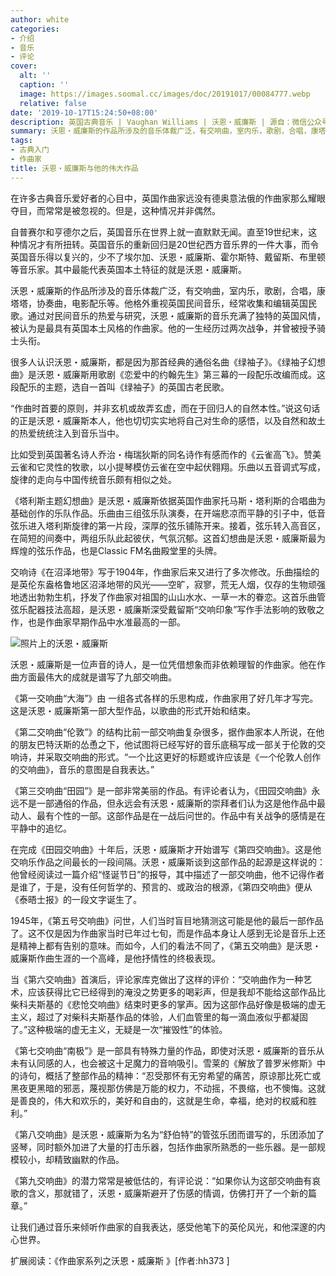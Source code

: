 ```yaml
---
author: white
categories:
- 介绍
- 音乐
- 评论
cover:
  alt: ''
  caption: ''
  image: https://images.soomal.cc/images/doc/20191017/00084777.webp
  relative: false
date: '2019-10-17T15:24:50+08:00'
description: 英国古典音乐 | Vaughan Williams | 沃恩・威廉斯 | 源自：微信公众号-音乐之友 | 版权：转载 |  平均/总评分：10.00/10
summary: 沃恩・威廉斯的作品所涉及的音乐体裁广泛，有交响曲，室内乐，歌剧，合唱，康塔塔，协奏曲，电影配乐等。他格外重视英国民间音乐，经常收集和编辑英国民歌。通过对民间音乐的热爱与研究，沃恩・威廉斯的音乐充满了独特的英国风情，被认为是最具有英国本土风格的作曲家……
tags:
- 古典入门
- 作曲家
title: 沃恩・威廉斯与他的伟大作品
---
```


在许多古典音乐爱好者的心目中，英国作曲家远没有德奥意法俄的作曲家那么耀眼夺目，而常常是被忽视的。但是，这种情况并非偶然。

自普赛尔和亨德尔之后，英国音乐在世界上就一直默默无闻。直至19世纪末，这种情况才有所扭转。英国音乐的重新回归是20世纪西方音乐界的一件大事，而令英国音乐得以复兴的，少不了埃尔加、沃恩・威廉斯、霍尔斯特、戴留斯、布里顿等音乐家。其中最能代表英国本土特征的就是沃恩・威廉斯。

沃恩・威廉斯的作品所涉及的音乐体裁广泛，有交响曲，室内乐，歌剧，合唱，康塔塔，协奏曲，电影配乐等。他格外重视英国民间音乐，经常收集和编辑英国民歌。通过对民间音乐的热爱与研究，沃恩・威廉斯的音乐充满了独特的英国风情，被认为是最具有英国本土风格的作曲家。他的一生经历过两次战争，并曾被授予骑士头衔。

很多人认识沃恩・威廉斯，都是因为那首经典的通俗名曲《绿袖子》。《绿袖子幻想曲》是沃恩・威廉斯用歌剧《恋爱中的约翰先生》第三幕的一段配乐改编而成。这段配乐的主题，选自一首叫《绿袖子》的英国古老民歌。

“作曲时首要的原则，并非玄机或故弄玄虚，而在于回归人的自然本性。”说这句话的正是沃恩・威廉斯本人，他也切切实实地将自己对生命的感悟，以及自然和故土的热爱统统注入到音乐当中。

比如受到英国著名诗人乔治・梅瑞狄斯的同名诗作有感而作的《云雀高飞》。赞美云雀和它灵性的牧歌，以小提琴模仿云雀在空中起伏翱翔。乐曲以五音调式写成，旋律的走向与中国传统音乐颇有相似之处。

《塔利斯主题幻想曲》是沃恩・威廉斯依据英国作曲家托马斯・塔利斯的合唱曲为基础创作的乐队作品。乐曲由三组弦乐队演奏，在开端悲凉而平静的引子中，低音弦乐进入塔利斯旋律的第一片段，深厚的弦乐铺陈开来。接着，弦乐转入高音区，在简短的间奏中，两组乐队此起彼伏，气氛沉郁。这首幻想曲是沃恩・威廉斯最为辉煌的弦乐作品，也是Classic FM名曲殿堂里的头牌。

交响诗《在沼泽地带》写于1904年，作曲家后来又进行了多次修改。乐曲描绘的是英伦东盎格鲁地区沼泽地带的风光――空旷，寂寥，荒无人烟，仅存的生物顽强地透出勃勃生机，抒发了作曲家对祖国的山山水水、一草一木的眷恋。这首乐曲管弦乐配器技法高超，是沃恩・威廉斯深受戴留斯“交响印象”写作手法影响的致敬之作，也是作曲家早期作品中水准最高的一部。

![照片上的沃恩・威廉斯](https://images.soomal.cc/images/doc/20191017/00084776.webp)





沃恩・威廉斯是一位声音的诗人，是一位凭借想象而非依赖理智的作曲家。他在作曲方面最伟大的成就是谱写了九部交响曲。

《第一交响曲“大海”》由 一组各式各样的乐思构成，作曲家用了好几年才写完。这是沃恩・威廉斯第一部大型作品，以歌曲的形式开始和结束。

《第二交响曲“伦敦”》的结构比前一部交响曲复杂很多，据作曲家本人所说，在他的朋友巴特沃斯的怂恿之下，他试图将已经写好的音乐底稿写成一部关于伦敦的交响诗，并采取交响曲的形式。“一个比这更好的标题或许应该是《一个伦敦人创作的交响曲》，音乐的意图是自我表达。”

《第三交响曲“田园”》是一部非常美丽的作品。有评论者认为，《田园交响曲》永远不是一部通俗的作品，但永远会有沃恩・威廉斯的崇拜者们认为这是他作品中最动人、最有个性的一部。这部作品是在一战后问世的。作品中有关战争的感情是在平静中的追忆。

在完成《田园交响曲》十年后，沃恩・威廉斯才开始谱写《第四交响曲》。这是他交响乐作品之间最长的一段间隔。沃恩・威廉斯谈到这部作品的起源是这样说的：他曾经阅读过一篇介绍“怪诞节日”的报导，其中描述了一部交响曲，他不记得作者是谁了，于是，没有任何哲学的、预言的、或政治的根源，《第四交响曲》便从《泰晤士报》的一段文字诞生了。

1945年，《第五号交响曲》问世，人们当时盲目地猜测这可能是他的最后一部作品了。这不仅是因为作曲家当时已年过七旬，而是作品本身让人感到无论是音乐上还是精神上都有告别的意味。而如今，人们的看法不同了，《第五交响曲》是沃恩・威廉斯作曲生涯的一个高峰，是他抒情性的终极表现。

当《第六交响曲》首演后，评论家库克做出了这样的评价：“交响曲作为一种艺术，应该获得比它已经得到的淹没之势更多的喝彩声，但是我却不能给这部作品比柴科夫斯基的《悲怆交响曲》结束时更多的掌声。因为这部作品好像是极端的虚无主义，超过了对柴科夫斯基作品的体验，人们血管里的每一滴血液似乎都凝固了。”这种极端的虚无主义，无疑是一次“摧毁性”的体验。

《第七交响曲“南极”》是一部具有特殊力量的作品，即使对沃恩・威廉斯的音乐从未有认同感的人，也会被这十足魔力的音响吸引。雪莱的《解放了普罗米修斯》中的诗句，概括了整部作品的精神：“忍受那怀有无穷希望的痛苦，原谅那比死亡或黑夜更黑暗的邪恶，蔑视那仿佛是万能的权力，不动摇，不畏缩，也不懊悔。这就是善良的，伟大和欢乐的，美好和自由的，这就是生命，幸福，绝对的权威和胜利。”

《第八交响曲》是沃恩・威廉斯为名为“舒伯特”的管弦乐团而谱写的，乐团添加了竖琴，同时额外加进了大量的打击乐器，包括作曲家所熟悉的一些乐器。是一部规模较小，却精致幽默的作品。

《第九交响曲》的潜力常常是被低估的，有评论说：“如果你认为这部交响曲有哀歌的含义，那就错了，沃恩・威廉斯避开了伤感的情调，仿佛打开了一个新的篇章。”

让我们通过音乐来倾听作曲家的自我表达，感受他笔下的英伦风光，和他深邃的内心世界。

扩展阅读：《作曲家系列之沃恩・威廉斯 》[作者:hh373 ]